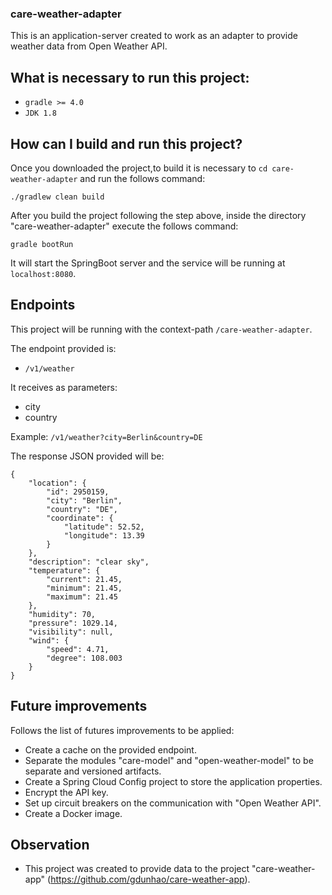 ### care-weather-adapter
This is an application-server created to work as an adapter to provide weather data from Open Weather API.

## What is necessary to run this project:

- ```gradle >= 4.0```
- ```JDK 1.8```

## How can I build and run this project?
Once you downloaded the project,to build it is necessary to ```cd care-weather-adapter``` and run the follows command:

```./gradlew clean build```

After you build the project following the step above, inside the directory "care-weather-adapter" execute the follows command:

```gradle bootRun```

It will start the SpringBoot server and the service will be running at ```localhost:8080```.

## Endpoints

This project will be running with the context-path ```/care-weather-adapter```.

The endpoint provided is:

- ```/v1/weather```

It receives as parameters:

- city
- country

Example: ```/v1/weather?city=Berlin&country=DE```

The response JSON provided will be:

```
{
    "location": {
        "id": 2950159,
        "city": "Berlin",
        "country": "DE",
        "coordinate": {
            "latitude": 52.52,
            "longitude": 13.39
        }
    },
    "description": "clear sky",
    "temperature": {
        "current": 21.45,
        "minimum": 21.45,
        "maximum": 21.45
    },
    "humidity": 70,
    "pressure": 1029.14,
    "visibility": null,
    "wind": {
        "speed": 4.71,
        "degree": 108.003
    }
}
```

## Future improvements

Follows the list of futures improvements to be applied:

  - Create a cache on the provided endpoint.
  - Separate the modules "care-model" and "open-weather-model" to be separate and versioned artifacts.
  - Create a Spring Cloud Config project to store the application properties.
  - Encrypt the API key.
  - Set up circuit breakers on the communication with "Open Weather API".
  - Create a Docker image.

## Observation

 - This project was created to provide data to the project "care-weather-app" (https://github.com/gdunhao/care-weather-app).
